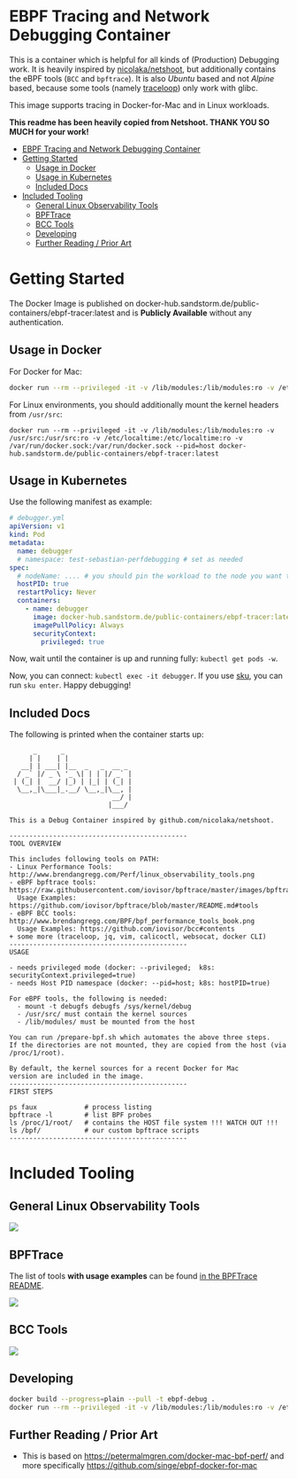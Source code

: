 # EBPF Tracing and Network Debugging Container

This is a container which is helpful for all kinds of (Production) Debugging work. It is heavily inspired by [nicolaka/netshoot](https://github.com/nicolaka/netshoot), but additionally contains the eBPF tools (`BCC` and `bpftrace`). It is also *Ubuntu* based and not *Alpine* based, because some tools (namely [traceloop](https://github.com/kinvolk/traceloop)) only work with glibc.

This image supports tracing in Docker-for-Mac and in Linux workloads.

**This readme has been heavily copied from Netshoot. THANK YOU SO MUCH for your work!**

<!-- TOC -->

- [EBPF Tracing and Network Debugging Container](#ebpf-tracing-and-network-debugging-container)
- [Getting Started](#getting-started)
    - [Usage in Docker](#usage-in-docker)
    - [Usage in Kubernetes](#usage-in-kubernetes)
    - [Included Docs](#included-docs)
- [Included Tooling](#included-tooling)
    - [General Linux Observability Tools](#general-linux-observability-tools)
    - [BPFTrace](#bpftrace)
    - [BCC Tools](#bcc-tools)
    - [Developing](#developing)
    - [Further Reading / Prior Art](#further-reading--prior-art)

<!-- /TOC -->

# Getting Started

The Docker Image is published on docker-hub.sandstorm.de/public-containers/ebpf-tracer:latest and is **Publicly Available**
without any authentication.

## Usage in Docker


For Docker for Mac: 

```bash
docker run --rm --privileged -it -v /lib/modules:/lib/modules:ro -v /etc/localtime:/etc/localtime:ro -v /var/run/docker.sock:/var/run/docker.sock --pid=host docker-hub.sandstorm.de/public-containers/ebpf-tracer:latest
```

For Linux environments, you should additionally mount the kernel headers from `/usr/src`:

```
docker run --rm --privileged -it -v /lib/modules:/lib/modules:ro -v /usr/src:/usr/src:ro -v /etc/localtime:/etc/localtime:ro -v /var/run/docker.sock:/var/run/docker.sock --pid=host docker-hub.sandstorm.de/public-containers/ebpf-tracer:latest
```

## Usage in Kubernetes

Use the following manifest as example:

```yaml
# debugger.yml
apiVersion: v1
kind: Pod
metadata:
  name: debugger
  # namespace: test-sebastian-perfdebugging # set as needed
spec:
  # nodeName: .... # you should pin the workload to the node you want to debug.
  hostPID: true
  restartPolicy: Never
  containers:
    - name: debugger
      image: docker-hub.sandstorm.de/public-containers/ebpf-tracer:latest
      imagePullPolicy: Always
      securityContext:
        privileged: true
```

Now, wait until the container is up and running fully: `kubectl get pods -w`.

Now, you can connect: `kubectl exec -it debugger`. If you use [sku](https://sandstorm.github.io/sku/), you
can run `sku enter`. Happy debugging!


## Included Docs

The following is printed when the container starts up:

```
      _      _                 
     | |    | |                
   __| | ___| |__  _   _  __ _ 
  / _` |/ _ \ '_ \| | | |/ _` |
 | (_| |  __/ |_) | |_| | (_| |
  \__,_|\___|_.__/ \__,_|\__, |
                          __/ |
                         |___/ 

This is a Debug Container inspired by github.com/nicolaka/netshoot.

---------------------------------------------
TOOL OVERVIEW

This includes following tools on PATH:
- Linux Performance Tools: http://www.brendangregg.com/Perf/linux_observability_tools.png
- eBPF bpftrace tools: https://raw.githubusercontent.com/iovisor/bpftrace/master/images/bpftrace_probes_2018.png
  Usage Examples: https://github.com/iovisor/bpftrace/blob/master/README.md#tools
- eBPF BCC tools: http://www.brendangregg.com/BPF/bpf_performance_tools_book.png
  Usage Examples: https://github.com/iovisor/bcc#contents
+ some more (traceloop, jq, vim, calicoctl, websocat, docker CLI)
---------------------------------------------
USAGE

- needs privileged mode (docker: --privileged;  k8s: securityContext.privileged=true)
- needs Host PID namespace (docker: --pid=host; k8s: hostPID=true)

For eBPF tools, the following is needed:
  - mount -t debugfs debugfs /sys/kernel/debug
  - /usr/src/ must contain the kernel sources
  - /lib/modules/ must be mounted from the host

You can run /prepare-bpf.sh which automates the above three steps.
If the directories are not mounted, they are copied from the host (via /proc/1/root).

By default, the kernel sources for a recent Docker for Mac
version are included in the image.
---------------------------------------------
FIRST STEPS

ps faux            # process listing
bpftrace -l        # list BPF probes
ls /proc/1/root/   # contains the HOST file system !!! WATCH OUT !!!
ls /bpf/           # our custom bpftrace scripts
---------------------------------------------
```


# Included Tooling

## General Linux Observability Tools

![](http://www.brendangregg.com/Perf/linux_observability_tools.png)

## BPFTrace

The list of tools **with usage examples** can be found [in the BPFTrace README](https://github.com/iovisor/bpftrace/blob/master/README.md#tools).

![](https://raw.githubusercontent.com/iovisor/bpftrace/master/images/bpftrace_probes_2018.png)

## BCC Tools

![](http://www.brendangregg.com/BPF/bpf_performance_tools_book.png)

## Developing

```bash
docker build --progress=plain --pull -t ebpf-debug .
docker run --rm --privileged -it -v /lib/modules:/lib/modules:ro -v /etc/localtime:/etc/localtime:ro -v /var/run/docker.sock:/var/run/docker.sock: --pid=host ebpf-debug
```

## Further Reading / Prior Art

- This is based on https://petermalmgren.com/docker-mac-bpf-perf/ and more specifically https://github.com/singe/ebpf-docker-for-mac
